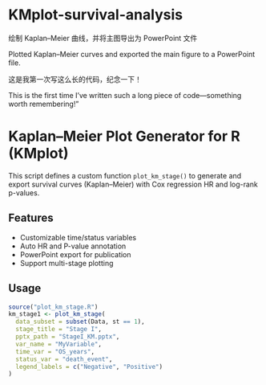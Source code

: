 # KMplot-survival-analysis
绘制 Kaplan–Meier 曲线，并将主图导出为 PowerPoint 文件 

Plotted Kaplan–Meier curves and exported the main figure to a PowerPoint file.

这是我第一次写这么长的代码，纪念一下！

This is the first time I’ve written such a long piece of code—something worth remembering!”
# Kaplan–Meier Plot Generator for R (KMplot)

This script defines a custom function `plot_km_stage()` to generate and export survival curves (Kaplan–Meier) with Cox regression HR and log-rank p-values.

## Features
- Customizable time/status variables
- Auto HR and P-value annotation
- PowerPoint export for publication
- Support multi-stage plotting

## Usage

```r
source("plot_km_stage.R")
km_stage1 <- plot_km_stage(
  data_subset = subset(Data, st == 1),
  stage_title = "Stage I",
  pptx_path = "StageI_KM.pptx",
  var_name = "MyVariable",
  time_var = "OS_years",
  status_var = "death_event",
  legend_labels = c("Negative", "Positive")
)
